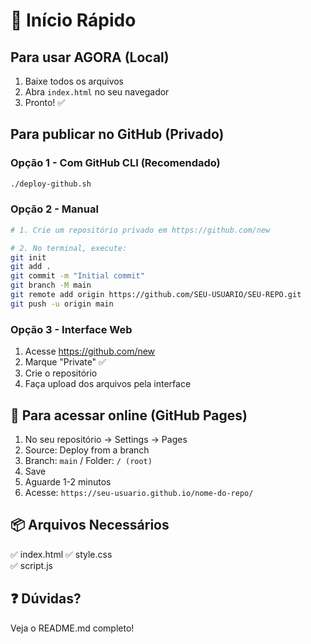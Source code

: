# 🚀 Início Rápido

## Para usar AGORA (Local)
1. Baixe todos os arquivos
2. Abra `index.html` no seu navegador
3. Pronto! ✅

## Para publicar no GitHub (Privado)

### Opção 1 - Com GitHub CLI (Recomendado)
```bash
./deploy-github.sh
```

### Opção 2 - Manual
```bash
# 1. Crie um repositório privado em https://github.com/new

# 2. No terminal, execute:
git init
git add .
git commit -m "Initial commit"
git branch -M main
git remote add origin https://github.com/SEU-USUARIO/SEU-REPO.git
git push -u origin main
```

### Opção 3 - Interface Web
1. Acesse https://github.com/new
2. Marque "Private" ✅
3. Crie o repositório
4. Faça upload dos arquivos pela interface

## 📱 Para acessar online (GitHub Pages)
1. No seu repositório → Settings → Pages
2. Source: Deploy from a branch
3. Branch: `main` / Folder: `/ (root)`
4. Save
5. Aguarde 1-2 minutos
6. Acesse: `https://seu-usuario.github.io/nome-do-repo/`

## 📦 Arquivos Necessários
✅ index.html
✅ style.css  
✅ script.js

## ❓ Dúvidas?
Veja o README.md completo!
